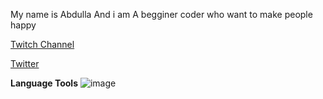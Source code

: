 My name is Abdulla And i am A begginer coder who want to make people happy

[Twitch Channel](http://twitch.tv/abdulla4gamer_)

[Twitter](https://twitter.com/Abdulla4Gamer)

**Language Tools**
![image](https://user-images.githubusercontent.com/79129891/109408109-8139bf00-7997-11eb-970d-7767014febf3.png)

